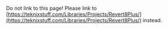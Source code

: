 Do not link to this page! Please link to [https://teknixstuff.com/Libraries/Projects/Revert8Plus/](https://teknixstuff.com/Libraries/Projects/Revert8Plus/) instead.
